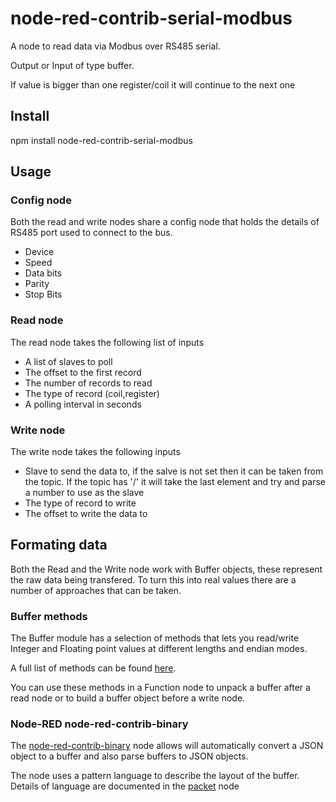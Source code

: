 # node-red-contrib-serial-modbus

A node to read data via Modbus over RS485 serial.

Output or Input of type buffer.  

If value is bigger than one register/coil it will continue to the next one

## Install

npm install node-red-contrib-serial-modbus

## Usage

### Config node

Both the read and write nodes share a config node that holds the details of 
RS485 port used to connect to the bus.

 - Device
 - Speed
 - Data bits
 - Parity
 - Stop Bits

### Read node

The read node takes the following list of inputs

 - A list of slaves to poll
 - The offset to the first record
 - The number of records to read
 - The type of record (coil,register)
 - A polling interval in seconds

### Write node

The write node takes the following inputs

 - Slave to send the data to, if the salve is not set then it can
 be taken from the topic. If the topic has '/' it will take the
 last element and try and parse a number to use as the slave
 - The type of record to write
 - The offset to write the data to


## Formating data

Both the Read and the Write node work with Buffer objects, these represent
the raw data being transfered. To turn this into real values there are a 
number of approaches that can be taken.

### Buffer methods

The Buffer module has a selection of methods that lets you read/write Integer
and Floating point values at different lengths and endian modes.

A full list of methods can be found [here](https://nodejs.org/docs/v0.10.48/api/buffer.html).

You can use these methods in a Function node to unpack a buffer after a read
node or to build a buffer object before a write node.

### Node-RED node-red-contrib-binary

The [node-red-contrib-binary](http://flows.nodered.org/node/node-red-contrib-binary) 
node allows will automatically convert a JSON object to a buffer and also parse
buffers to JSON objects.

The node uses a pattern language to describe the layout of the buffer. Details of
language are documented in the [packet](https://github.com/bigeasy/packet) node
